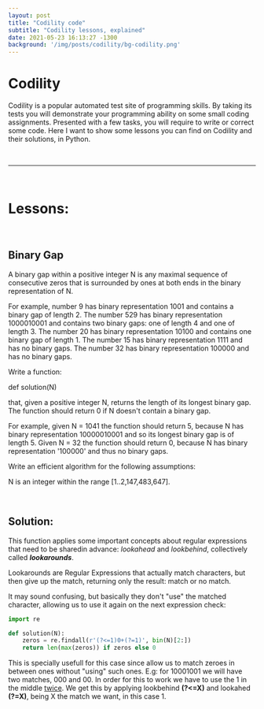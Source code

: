 ```yaml
---
layout: post
title: "Codility code"
subtitle: "Codility lessons, explained"
date: 2021-05-23 16:13:27 -1300
background: '/img/posts/codility/bg-codility.png'
---
```


# Codility #

Codility is a popular automated test site of programming skills. By taking its tests you will demonstrate your programming ability on some small coding assignments. Presented with a few tasks, you will require to write or correct some code.
Here I want to show some lessons you can find on Codility and their solutions, in Python.


<br>
<hr>
<br>

# Lessons: #
<br>

<h2>Binary Gap</h2>

A binary gap within a positive integer N is any maximal sequence of consecutive zeros that is surrounded by ones at both ends in the binary representation of N.

For example, number 9 has binary representation 1001 and contains a binary gap of length 2. The number 529 has binary representation 1000010001 and contains two binary gaps: one of length 4 and one of length 3. The number 20 has binary representation 10100 and contains one binary gap of length 1. The number 15 has binary representation 1111 and has no binary gaps. The number 32 has binary representation 100000 and has no binary gaps.

Write a function:


<p class="code"> def solution(N) </p>


that, given a positive integer N, returns the length of its longest binary gap. The function should return 0 if N doesn't contain a binary gap.

For example, given N = 1041 the function should return 5, because N has binary representation 10000010001 and so its longest binary gap is of length 5. Given N = 32 the function should return 0, because N has binary representation '100000' and thus no binary gaps.

Write an efficient algorithm for the following assumptions:

<p class="cen"> N is an integer within the range [1..2,147,483,647]. </p><br>

<h2>Solution:</h2>

This function applies some important concepts about regular expressions that need to be sharedin advance: *lookahead* and *lookbehind*, collectively called ***lookarounds***.

Lookarounds are Regular Expressions that actually match characters, but then give up the match, returning only the result: match or no match.

It may sound confusing, but basically they don't "use" the matched character, allowing us to use it again on the next expression check:

```python
import re

def solution(N):
    zeros = re.findall(r'(?<=1)0+(?=1)', bin(N)[2:])
    return len(max(zeros)) if zeros else 0
```


This is specially usefull for this case since allow us to match zeroes in between ones without "using" such ones. E.g: for 10001001 we will have two matches, 000 and 00. In order for this to work we have to use the 1 in the middle <u>twice</u>. We get this by applying lookbehind <b>(?<=X)</b> and lookahed <b>(?=X)</b>, being X the match we want, in this case 1.

<br><br>

<!-- 
<br>
<h2>Problem X:</h2>

<p class="cen"> This is centered </p>

<h2>Soution:</h2>

```python

```

<br>
<h2>Problem X:</h2>

<p class="cen"> This is centered </p>

<h2>Soution:</h2>

```python

```


<br>
<h2>Problem X:</h2>

<p class="cen"> This is centered </p>

<h2>Soution:</h2>

```python

```
 -->
